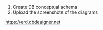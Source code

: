 1) Create DB conceptual schema
2) Upload the screenshots of the diagrams


https://erd.dbdesigner.net
